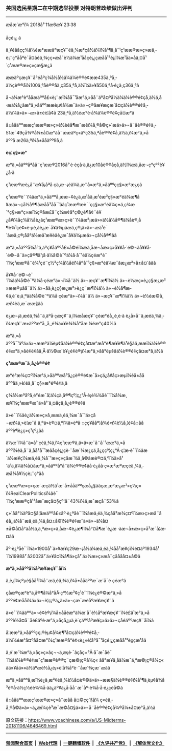 ### 美国选民星期二在中期选举投票 对特朗普政绩做出评判
------------------------

<div class="published">
 <span class="date" title="ä¸­å½æ¶é´">
  <time datetime="2018-11-06T23:38:00+08:00">
   æåæ´æ°ï¼ 2018å¹´11æ6æ¥ 23:38
  </time>
 </span>
</div>
<br/>
<div class="wsw">
 <span class="dateline">
  åçé¡¿ â
 </span>
 <p>
  ä¸¥éååçç¾å½éæ°ææäºæç¥¨éä¸¾æ°çå½ä¼ï¼å¹¶ä¸å¯¹ç¹ææ®æ»ç»æä¸­è¡¨ç°ååºè¯å¤ãéä¸¾çç»æå¯è½ä¼æ¹ååçé¡¿çæåå¹³è¡¡ï¼æ¹åä»åä¸¤å¹´ç¹ææ®æ»ç»çæ§æ¿ã
 </p>
 <p>
  ææäºçæç¥¨å°éåºç¾å½å½ä¼ä¼è®®é¢ææ435ä¸ªå¸­ä½çè®®åï¼100ä¸ªåè®®åä¸­ç35ä¸ªå¸­ä½ï¼ä»¥å50ä¸ªå·é¿ä¸­ç36ä¸ªã
 </p>
 <p>
  å¬ä¼æ°è°ååæäººå£«è¡¨æï¼åå¯¹åæ°ä¸»åå¨äºå¤ºå½ä¼ä¼è®®é¢çå¸­ä½ä¸­å·æä¼å¿ãæ°ä¸»åäººææèµ¢å¾æ¯ä»ä»¬ç®åæ¥æçæ´å¤çä¼è®®é¢å¸­ä½ï¼ä»ä»¬æ»å±éè¦å¢å 23ä¸ªå¸­ä½éæ°è·å¾ä¼è®®é¢çå¤æ°ã
 </p>
 <p>
  å±ååäººææç¹ææ®æ»ç»è½èéå¶æ¯æèï¼å¸®å©ç»´æä»ä»¬å¨åè®®é¢ä¸­51æ¯49çå¾®å¼±å¤æ°ãå¨ææäºç«äºç35ä¸ªåè®®é¢å¸­ä½ä¸­ï¼æ°ä¸»åäººå æ26ä¸ªï¼å±ååäºº9å¸­ã
 </p>
 <p>
  <strong>
   èç¦ç§»æ°
  </strong>
 </p>
 <p>
  æ°ä¸»åäººåªåå¨ç¹ææ®2016å¹´è·èçå·ä¸­ä¿æ10åè®®åçå¸­ä½ï¼æä¸­åæ¬ç°çº³è¥¿å·ã
 </p>
 <p>
  ç¹ææ®æè¿å¨æ¥å¡åªå çä¸æ¬¡éä¼ä¸­æ¨å»æ°ä¸»åäººçç§»æ°æ¿ç­ã
 </p>
 <p>
  ç¹ææ®è¯´ï¼âæ°ä¸»åäººå¸ææ¬¢è¿ä¸æ¹åä¸æ¹éæ³ç§»æ°éä¼æ¶å¥æä»¬çå½å®¶ãæåå³åå¯¹ãâç¹ææ®æè¯´çç§»æ°éä¼ç±ä¸­ç¾æ´²ç§»æ°ç»æï¼ç®åæ­£å¨ç¼æ¢å°ç©¿è¶å¢¨è¥¿å¥ï¼åç¾å½åè¿ãç¹ææ®æ»ç»è¯´ï¼âæ²¡æä»»ä½å½å®¶ä¼åè®¸å¶è¾¹çè¢«è·µè¸ãè¿æ¯å¥ä¾µãæä¸ç®¡ä»ä»¬æä¹è¯´ãæä¸ç®¡ååªä½æä¹æ¥éãè¿æ¯å¥ä¾µæä»¬çå½å®¶âã
 </p>
 <p>
  æ°ä¸»åäººå¾å°ä¸äºç¥åäººå£«å©éï¼æä¸­åæ¬åæ»ç»å¥¥å·´é©¬ãå¥¥å·´é©¬å¨ä»çå®¶ä¹¡å·ä¼å©è¯ºä¼å·å¯¹éä¼çéæ°è¯´ï¼ç¹ææ®å¨è¾¹çé¨ç½²ç¾å½åéï¼åºå¯¹ç§»æ°éä¼æ¯âæ¿æ²»å±å¤´âãâ
 </p>
 <p>
  å¥¥å·´é©¬è¯´ï¼âä¼å©è¯ºä¼å·çéæ°ä»¬ï¼å¨ä½ ä»¬æç¥¨æ¶ï¼ä½ ä»¬è½æç»è¿ç§æ¿æ²»ææ®µãå¨ä½ ä»¬åä¸è¿ç§æ¿æ²»è¿ç¨æ¶ï¼ä½ ä»¬è½å¶æ­¢ä¸è¯è¡ä¸ºãä¼å©è¯ºä¼å·çéæ°ä»¬ï¼å¨ä½ ä»¬æç¥¨æ¶ï¼ä½ ä»¬è½éæ©å¸æï¼èä¸æ¯ææ§âã
 </p>
 <p>
  è¿æ¬¡ä¸­æéä¸¾å¨ä¸äºå·çæç¥¨ä¸­ï¼æåæç¥¨çéæ°éå¸¸è¸è·ã è¿å»å¨ä¸­æéä¸¾ä¸­ï¼æç¥¨æ»äººæ°å¸¸å¸¸é¾ä»¥è¾¾å°åæ ¼éæ°ç40%ã
 </p>
 <p>
  æ°ä¸»åäººå¯¹äºä»ä»¬ææºä¼èµ¢åä¼è®®é¢çå¤æ°æå°è¶æ¥è¶ä¹è§ãä¸ææï¼ä¼è®®é¢æ°ä¸»åé¢è¢åå¸Â·ä½©æ´è¥¿é¢è®¡ï¼æ°ä¸»åå°èµ¢åä¼è®®é¢çå¤æ°å¸­ä½ã
 </p>
 <p>
  <strong>
   ç¹ææ®æ¯ä¸­å¿è®®é¢
  </strong>
 </p>
 <p>
  æ°è°æ¾ç¤ºï¼æ°ä¸»åäººæå³å¿çè®®é¢æ¯å»çä¿å¥åç»æµï¼èå±ååäººåä¸»è¦éä¸­å¨ç§»æ°é®é¢ä¸ã
 </p>
 <p>
  ç¾å½æºåºå¸é²éæ¯å­¦ä¼çä¸å®¶çº¦ç¿°Â·è¡è¾¾åè¯´ï¼å¾æ¸æ¥ï¼ç¹ææ®æ¯ä»å¹´ä¸¤åçä¸­å¿è®®é¢ã
 </p>
 <p>
  ä»è¯´ï¼âè¿ä½æ»ç»å¸ææä¸­éä¸¾æ¯å¯¹ä»çå¬æï¼ä¸»è¦æ¯å ä¸ºä»è®¤ä¸ºï¼ä»èªå·±çç¥ååº¦å¾é«ï¼è½å¸¦é¢å±ååäººè¶è¿ç»ç¹çº¿ãâ
 </p>
 <p>
  ä½æ¯ï¼å¨ä»å¹´çéä¸¾ä¸­ï¼ç¹ææ®ä¸ä»ä»æ¯å¨å¯¹ææ°ä¸»åäººï¼èä¸å¨ä¸åå²å¯¹æãåçé¡¿çè·¨åæ´¾æ¿ç­ä¸­å¿ççº¦ç¿°Â·ç¦æ·è¯´ï¼âæ´ä½æ¥çï¼æä¸­éä¸¾å¯¹æ»ç»çåæ´¾ä¸å©ãæè®¤ä¸ºï¼ä»å¹´ä¹ä¸ä¼ä¾å¤ãæ°ä¸»åäººå°å¨ä¼è®®é¢ãå·é¿åå·ç«æ³æºæçéä¸¾ä¸­æå¾å¥½çè¡¨ç°ãâ
 </p>
 <p>
  ç¹ææ®æ»ç»çæ¯æçä½ä¹æ¯å±ååäººçæå¿§ãâçæ¸æ°æ¿æ²»ç½ç« ï¼RealClearPoliticsï¼âè¯´ï¼ç¹ææ®çå¹³åæ¯æçå¤§çº¦å¨43%ï¼ä¸æ¯æçå¨53%ã
 </p>
 <p>
  ç»´åå°¼äºå¤§å­¦åæäººå£«åº·è¿ªåè¯´ï¼âæä¸­éä¸¾çåå²æ¾ç¤ºï¼æ»ç»æå¨åéå¸¸ä¼å¨æä¸­éä¸¾ä¸­å¤±å©ï¼é®é¢æ¯ä»ä»¬ä¼å¤±å©å¤å°ãå½ä¸ä¸ªæ»ç»ä¸åæ¬¢è¿æ¶ï¼å°¤å¶æ¯è¿æ ·ãæ¬å±æ»ç»å³æ¯å¦æ­¤ãâ
 </p>
 <p>
  åº·è¿ªåè¯´ï¼ä»1900å¹´ä»¥æ¥ç29æ¬¡å½ä¼æä¸­éä¸¾åå²æ¥çï¼é¤äº1934å¹´ï¼1998å¹´å2002å¹´ä»¥å¤ï¼å¶ä»çå¹´ä»½æ»ç»æå¨çåååå¤±å©ã
 </p>
 <p>
  <strong>
   æ°ä¸»åäººä¼åºæ¥æç¥¨åï¼
  </strong>
 </p>
 <p>
  ä¸è¿ï¼çºµè§åå²ï¼å¨æä¸­éä¸¾ä¸­ï¼å±ååäººæ¯æ´å¯é çéæ°ã
 </p>
 <p>
  çåæ®çæ°è°ä¸å®¶å¼å°åÂ·çº½æ³¢ç¹è¯´ï¼è¿è®©æ°ä¸»åäººé¢æååï¼ä»ä»¬è¦ç¡®ä¿ä»ä»¬çæ¯æèåºæ¥æç¥¨ã
 </p>
 <p>
  ä»è¯´ï¼âäººä»¬é¢è®¡ï¼å±ååéæ°ä¼æ´å¯è½åºæ¥æç¥¨ï¼é£ä¹æ°ä¸»åäººè½å¤å¨åé£äºè·æ°ä¸»åçå¿µä¸è´çäººåºæ¥ç»ä»ä»¬çåéäººæç¥¨åï¼â
 </p>
 <p>
  å¦ææ°ä¸»åäººçç¡®èµ¢å¾è¶³å¤çä¼è®®é¢å¸­ä½ï¼éæ°å¤ºåå¤æ°ï¼ç¹ææ®å°è¢«è¿«è¦åºå¯¹åçé¡¿çæåå¹³è¡¡çæ¹åã
 </p>
 <p>
  ä¸­é´æ´¾æ°ä¸»åç»ç»âç¬¬ä¸æ¡è·¯âçåç±³Â·å¯æ¯åè¯´ï¼âä¼è®®é¢æ¯ç¹ææ®è®®ç¨çæ©¡ç®å¾ç« ãå°æ¥ä¸åä¼æ¯ä¸ªæ©¡ç®å¾ç« ãä»¥åä»»ä½äºæé½å¿é¡»è¦å¾å°è·¨åæ´¾çæ¯æãâ
 </p>
 <p>
  æ°ä¸»åäººå¸æï¼è¿ä¸æ³¢éä¸¾è½å¤è®©ä»ä»¬ææ§ä¼è®®é¢ï¼å¹¶ä¸èµ¢å¾å³é®å·ä½ç½éè¾¾å·ãä¿äº¥ä¿å·åå¨æ¯åº·è¾å·å·é¿çèå©ã
 </p>
 <p>
  å±ååäººææç¹ææ®æ»ç»å¨æåå å¤©çç´§å¼ ç«éä¸­å¸®å©ä»ä»¬ä¿æï¼çè³æ¯æ©å¤§ä»ä»¬å¨åè®®é¢çå¾®å¼±å¤æ°å¸­ä½ã
 </p>
</div>

原文链接：https://www.voachinese.com/a/US-Midterms-20181106/4646469.html


------------------------
#### [禁闻聚合首页](https://github.com/gfw-breaker/banned-news/blob/master/README.md) &nbsp;|&nbsp; [Web代理](https://github.com/gfw-breaker/open-proxy/blob/master/README.md) &nbsp;|&nbsp;  [一键翻墙软件](https://github.com/gfw-breaker/nogfw/blob/master/README.md) &nbsp;|&nbsp; [《九评共产党》](https://github.com/gfw-breaker/9ping.md/blob/master/README.md#九评之一评共产党是什么) &nbsp;|&nbsp; [《解体党文化》](https://github.com/gfw-breaker/jtdwh.md/blob/master/README.md#绪论)